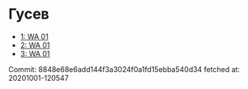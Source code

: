 # Гусев
- [1: WA 01](1.md)
- [2: WA 01](2.md)
- [3: WA 01](3.md)

Commit: 8848e68e6add144f3a3024f0a1fd15ebba540d34
 fetched at: 20201001-120547
